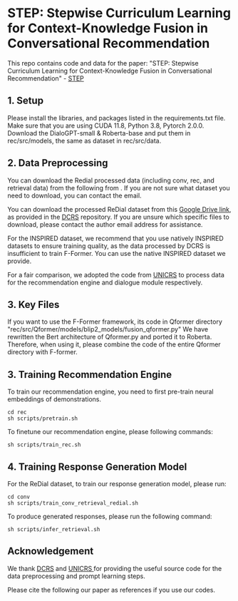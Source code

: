 # STEP: Stepwise Curriculum Learning for Context-Knowledge Fusion in Conversational Recommendation

This repo contains code and data for the paper: "STEP: Stepwise Curriculum Learning for Context-Knowledge Fusion in Conversational Recommendation" - <a href='https://dl.acm.org/doi/'>STEP</a>

## 1. Setup

Please install the libraries, and packages listed in the requirements.txt file. Make sure that you are using CUDA 11.8, Python 3.8, Pytorch 2.0.0.
Download the DialoGPT-small & Roberta-base and put them in rec/src/models, the same as dataset in rec/src/data.

## 2. Data Preprocessing

You can download the Redial processed data (including conv, rec, and retrieval data) from the following  from . If you are not sure what dataset you need to download, you can contact the email.

You can download the processed ReDial dataset from this <a href = 'https://drive.google.com/drive/folders/1kEOn-lDQ9L5NgBhohg4Upwo9Kr4T01a6?usp=share_link'>Google Drive link</a>, as provided in the <a href = 'https://github.com/huyquangdao/DCRS'>DCRS</a> repository. If you are unsure which specific files to download, please contact the author email address for assistance.

For the INSPIRED dataset, we recommend that you use natively INSPIRED datasets to ensure training quality, as the data processed by DCRS is insufficient to train F-Former. You can use the native INSPIRED dataset we provide.

For a fair comparison, we adopted the code from <a href = 'https://github.com/wxl1999/UniCRS/tree/main'>UNICRS</a> to process data for the recommendation engine and dialogue module respectively. 

## 3. Key Files

If you want to use the F-Former framework, its code in Qformer directory "rec/src/Qformer/models/blip2_models/fusion_qformer.py"
We have rewritten the Bert architecture of Qformer.py and ported it to Roberta. Therefore, when using it, please combine the code of the entire Qformer directory with F-former.

## 3. Training Recommendation Engine

To train our recommendation engine, you need to first pre-train neural embeddings of demonstrations. 

```
cd rec
sh scripts/pretrain.sh
```

To finetune our recommendation engine, please following commands:

```
sh scripts/train_rec.sh
```

## 4. Training Response Generation Model

For the ReDial dataset, to train our response generation model, please run:

```
cd conv
sh scripts/train_conv_retrieval_redial.sh
```

To produce generated responses, please run the following command:

```
sh scripts/infer_retrieval.sh
```


## Acknowledgement
We thank <a href='https://github.com/zxd-octopus/VRICR/tree/master'>DCRS</a> and <a href = 'https://github.com/wxl1999/UniCRS/tree/main'>UNICRS </a> for providing the useful source code for the data preprocessing and prompt learning steps.

Please cite the following our paper as references if you use our codes.

```bibtex

```
